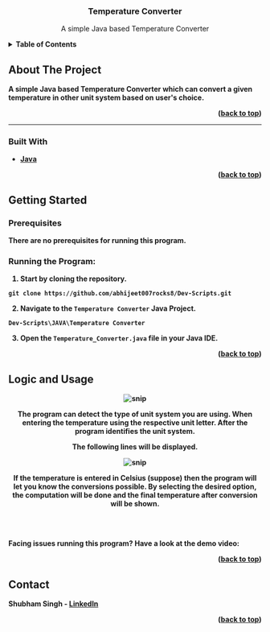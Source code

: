 

  <h3 align="center">Temperature Converter</h3>

  <p align="center">
 A simple Java based Temperature Converter
    <br />
   
  





<details>
  <summary><b>Table of Contents</summary>
  <ol>
    <li>
      <a href="#about-the-project">About The Project</a>
      <ul>
        <li><a href="#built-with">Built With</a></li>
      </ul>
    </li>
    <li>
      <a href="#getting-started">Getting Started</a>
      <ul>
        <li><a href="#prerequisites">Prerequisites</a></li>
   </ul>
    </li>
    <li><a href="#logic-and-usage">Logic and Usage</a></li>
     </li>
    <li><a href="#contact">Contact</a></li>
  
  </ol>
</details>




## About The Project


A simple Java based Temperature Converter which can convert a given temperature in other unit system based on user's choice.

<p align="right">(<a href="#top">back to top</a>)</p>


<hr>

### Built With

* [Java](https://www.java.com/en/)


<p align="right">(<a href="#top">back to top</a>)</p>




## Getting Started



### Prerequisites

There are no prerequisites for running this program.

### Running the Program:

1. Start by cloning the repository.
```
git clone https://github.com/abhijeet007rocks8/Dev-Scripts.git
```
2. Navigate to the `Temperature Converter` Java Project.
```
Dev-Scripts\JAVA\Temperature Converter
```
3. Open the `Temperature_Converter.java` file in your Java IDE.







<p align="right">(<a href="#top">back to top</a>)</p>




## Logic and Usage

   <div align="center">
   
   <img src="https://raw.githubusercontent.com/LiQuiD-404/Dev-Scripts/main/JAVA/Temperature%20Converter/snips/snip1.png" alt="snip" > 

The program can detect the type of unit system you are using. When entering the temperature using the respective unit letter. After the program identifies the unit system. 

The following lines will be displayed.
   
</div>

 <div align="center">
   
   <img src="https://raw.githubusercontent.com/LiQuiD-404/Dev-Scripts/main/JAVA/Temperature%20Converter/snips/snip2.png" alt="snip" > 
   
   If the temperature is entered in Celsius (suppose) then the program will let you know the conversions possible. By selecting the desired option, the computation will be done and the final temperature after conversion will be shown.
</div>
<br><br>

Facing issues running this program? Have a look at the demo video:










<p align="right">(<a href="#top">back to top</a>)</p>






## Contact

Shubham Singh - [LinkedIn](https://www.linkedin.com/in/shubham-singh-519769220/) 



<p align="right">(<a href="#top">back to top</a>)</p>




